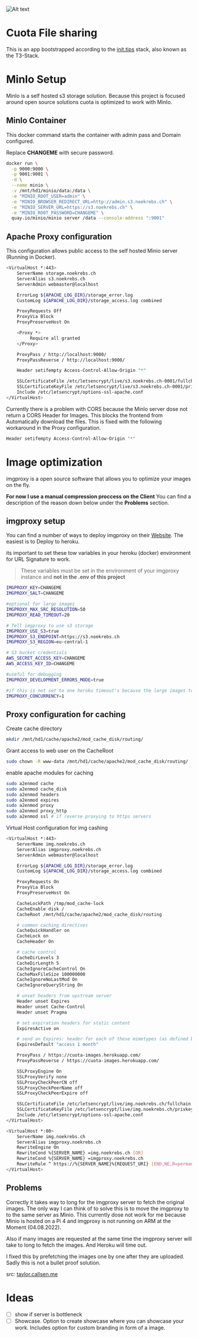 ![Alt text](public/assets/images/banner.png "Quota")

# Cuota File sharing

This is an app bootstrapped according to the [init.tips](https://init.tips) stack, also known as the T3-Stack.

# MinIo Setup

MinIo is a self hosted s3 storage solution. Because this project is focused around open source solutions cuota is optimized to work with MinIo.

## MinIo Container

This docker command starts the container with admin pass and Domain configured.

Replace **CHANGEME** with secure password.

```bash
docker run \
  -p 9000:9000 \
  -p 9001:9001 \
  -d \
  --name minio \
  -v /mnt/hd1/minio/data:/data \
  -e "MINIO_ROOT_USER=admin" \
  -e "MINIO_BROWSER_REDIRECT_URL=http://admin.s3.noekrebs.ch" \
  -e "MINIO_SERVER_URL=https://s3.noekrebs.ch" \
  -e "MINIO_ROOT_PASSWORD=CHANGEME" \
  quay.io/minio/minio server /data --console-address ":9001"
```

## Apache Proxy configuration

This configuration allows public access to the self hosted Minio server (Running in Docker).

```bash
<VirtualHost *:443>
    ServerName storage.noekrebs.ch
    ServerAlias s3.noekrebs.ch
    ServerAdmin webmaster@localhost

    ErrorLog ${APACHE_LOG_DIR}/storage_error.log
    CustomLog ${APACHE_LOG_DIR}/storage_access.log combined

    ProxyRequests Off
    ProxyVia Block
    ProxyPreserveHost On

    <Proxy *>
         Require all granted
    </Proxy>

    ProxyPass / http://localhost:9000/
    ProxyPassReverse / http://localhost:9000/

    Header setifempty Access-Control-Allow-Origin "*"

    SSLCertificateFile /etc/letsencrypt/live/s3.noekrebs.ch-0001/fullchain.pem
    SSLCertificateKeyFile /etc/letsencrypt/live/s3.noekrebs.ch-0001/privkey.pem
    Include /etc/letsencrypt/options-ssl-apache.conf
</VirtualHost>
```

Currently there is a problem with CORS because the MinIo server dose not return a CORS Header for Images. This blocks the frontend from Automatically download the files. This is fixed with the following workaround in the Proxy configuration.

```bash
Header setifempty Access-Control-Allow-Origin "*"
```

# Image optimization

imgproxy is a open source software that allows you to optimize your images on the fly.

**For now I use a manual compression proccess on the Client** You can find a description of the reason down below under the **Problems** section.

## imgproxy setup

You can find a number of ways to deploy imgproxy on their [Website](https://imgproxy.net/). The easiest is to Deploy to heroku.

its important to set these tow variables in your heroku (docker) environment for URL Signature to work.

> These variables must be set in the environment of your imgproxy instance and **not in the .env of this project**

```bash
IMGPROXY_KEY=CHANGEME
IMGPROXY_SALT=CHANGEME

#optional for large images
IMGPROXY_MAX_SRC_RESOLUTION=50
IMGPROXY_READ_TIMEOUT=20

# Tell imgproxy to use s3 storage
IMGPROXY_USE_S3=true
IMGPROXY_S3_ENDPOINT=https://s3.noekrebs.ch
IMGPROXY_S3_REGION=eu-central-1

# S3 bucket credentials
AWS_SECRET_ACCESS_KEY=CHANGEME
AWS_ACCESS_KEY_ID=CHANGEME

#useful for debugging
IMGPROXY_DEVELOPMENT_ERRORS_MODE=true

#if this is not set to one heroku timeout's because the large images took to long to fetch simultaneously
IMGPROXY_CONCURRENCY=1
```

## Proxy configuration for caching

Create cache directory

```bash
mkdir /mnt/hd1/cache/apache2/mod_cache_disk/routing/
```

Grant access to web user on the CacheRoot

```bash
sudo chown -R www-data /mnt/hd1/cache/apache2/mod_cache_disk/routing/
```

enable apache modules for caching

```bash
sudo a2enmod cache
sudo a2enmod cache_disk
sudo a2enmod headers
sudo a2enmod expires
sudo a2enmod proxy
sudo a2enmod proxy_http
sudo a2enmod ssl # if reverse proxying to https servers
```

Virtual Host configuration for img cashing

```bash                                                               /etc/apache2/sites-available/ch.noekrebs.imgporoxy.conf *
<VirtualHost *:443>
    ServerName img.noekrebs.ch
    ServerAlias imgproxy.noekrebs.ch
    ServerAdmin webmaster@localhost

    ErrorLog ${APACHE_LOG_DIR}/storage_error.log
    CustomLog ${APACHE_LOG_DIR}/storage_access.log combined

    ProxyRequests On
    ProxyVia Block
    ProxyPreserveHost On

    CacheLockPath /tmp/mod_cache-lock
    CacheEnable disk /
    CacheRoot /mnt/hd1/cache/apache2/mod_cache_disk/routing

    # common caching directives
    CacheQuickHandler on
    CacheLock on
    CacheHeader On

    # cache control
    CacheDirLevels 3
    CacheDirLength 5
    CacheIgnoreCacheControl On
    CacheMaxFileSize 100000000
    CacheIgnoreNoLastMod On
    CacheIgnoreQueryString On

    # unset headers from upstream server
    Header unset Expires
    Header unset Cache-Control
    Header unset Pragma

    # set expiration headers for static content
    ExpiresActive on

    # send an Expires: header for each of these mimetypes (as defined by server)
    ExpiresDefault "access 1 month"

    ProxyPass / https://cuota-images.herokuapp.com/
    ProxyPassReverse / https://cuota-images.herokuapp.com/

    SSLProxyEngine On
    SSLProxyVerify none
    SSLProxyCheckPeerCN off
    SSLProxyCheckPeerName off
    SSLProxyCheckPeerExpire off

    SSLCertificateFile /etc/letsencrypt/live/img.noekrebs.ch/fullchain.pem
    SSLCertificateKeyFile /etc/letsencrypt/live/img.noekrebs.ch/privkey.pem
    Include /etc/letsencrypt/options-ssl-apache.conf
</VirtualHost>

<VirtualHost *:80>
    ServerName img.noekrebs.ch
    ServerAlias imgproxy.noekrebs.ch
    RewriteEngine On
    RewriteCond %{SERVER_NAME} =img.noekrebs.ch [OR]
    RewriteCond %{SERVER_NAME} =imgproxy.noekrebs.ch
    RewriteRule ^ https://%{SERVER_NAME}%{REQUEST_URI} [END,NE,R=permanent]
</VirtualHost>
```

## Problems

Correctly it takes way to long for the imgproxy server to fetch the original images. The only way I can think of to solve this is to move the imgproxy to to the same server as Minio. This currently dose not work for me because Minio is hosted on a Pi 4 and imgproxy is not running on ARM at the Moment (04.08.2022).

Also if many images are requested at the same time the imgproxy server will take to long to fetch the images. And Heroku will time out.

I fixed this by prefetching the images one by one after they are uploaded. Sadly this is not a bullet proof solution.

src: [taylor.callsen.me](https://taylor.callsen.me/creating-a-caching-proxy-server-with-apache/)

# Ideas

- [ ] show if server is bottleneck
- [ ] Showcase. Option to create showcase where you can showcase your work. Includes option for custom branding in form of a image.

